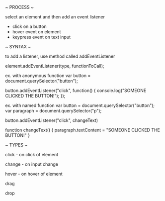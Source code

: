 ~ PROCESS ~

select an element and then add an event listener
  - click on a button
  - hover event on element
  - keypress event on text input


~ SYNTAX ~

to add a listener, use method called addEventListener

element.addEventListener(type, functionToCall);

ex. with anonymous function
var button = document.querySelector("button");

button.addEventListener("click", function() {
  console.log("SOMEONE CLICKED THE BUTTON!");
  });

ex. with named function
var button = document.querySelector("button");
var paragraph = document.querySelector("p");

button.addEventListener("click", changeText)

function changeText() {
  paragraph.textContent = "SOMEONE CLICKED THE BUTTON!"
}


~ TYPES ~

click - on click of element

change - on input change

hover - on hover of element



drag

drop
